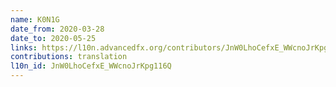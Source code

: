 ```yaml
---
name: K0N1G
date_from: 2020-03-28
date_to: 2020-05-25
links: https://l10n.advancedfx.org/contributors/JnW0LhoCefxE_WWcnoJrKpg116Q/
contributions: translation
l10n_id: JnW0LhoCefxE_WWcnoJrKpg116Q
---
```

